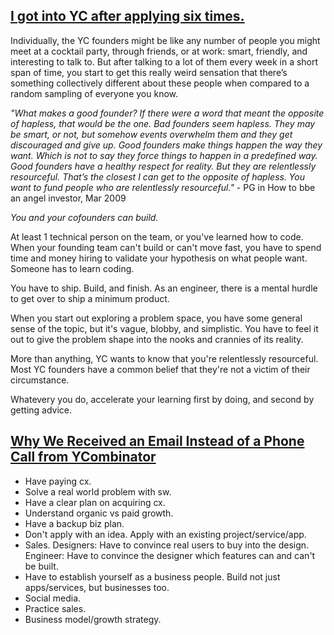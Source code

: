 ## [I got into YC after applying six times.](http://iamwilchung.wordpress.com/2011/03/20/i-got-into-yc-after-applying-six-times-heres-my-advice-for-yc-applicants/)

Individually, the YC founders might be like any number of people you might meet at a cocktail party, through friends, or at work: smart, friendly, and interesting to talk to. But after talking to a lot of them every week in a short span of time, you start to get this really weird sensation that there’s something collectively different about these people when compared to a random sampling of everyone you know.

_"What makes a good founder? If there were a word that meant the opposite of hapless, that would be the one. Bad founders seem hapless. They may be smart, or not, but somehow events overwhelm them and they get discouraged and give up. Good founders make things happen the way they want. Which is not to say they force things to happen in a predefined way. Good founders have a healthy respect for reality. But they are relentlessly resourceful. That’s the closest I can get to the opposite of hapless. You want to fund people who are relentlessly resourceful."_ - PG in How to bbe an angel investor, Mar 2009

*You and your cofounders can build.*

At least 1 technical person on the team, or you've learned how to code. When your founding team can't build or can't move fast, you have to spend time and money hiring to validate your hypothesis on what people want. Someone has to learn coding.

You have to ship. Build, and finish. As an engineer, there is a mental hurdle to get over to ship a minimum product.

When you start out exploring a problem space, you have some general sense of the topic, but it's vague, blobby, and simplistic. You have to feel it out to give the problem shape into the nooks and crannies of its reality.

More than anything, YC wants to know that you're relentlessly resourceful. Most YC founders have a common belief that they're not a victim of their circumstance.

Whatevery you do, accelerate your learning first by doing, and second by getting advice.

## [Why We Received an Email Instead of a Phone Call from YCombinator](http://sukhchander.com/ycombinator/)

- Have paying cx.
- Solve a real world problem with sw.
- Have a clear plan on acquiring cx.
- Understand organic vs paid growth.
- Have a backup biz plan.
- Don't apply with an idea. Apply with an existing project/service/app.
- Sales. Designers: Have to convince real users to buy into the design. Engineer: Have to convince the designer which features can and can't be built.
- Have to establish yourself as a business people. Build not just apps/services, but businesses too.
- Social media.
- Practice sales.
- Business model/growth strategy.
